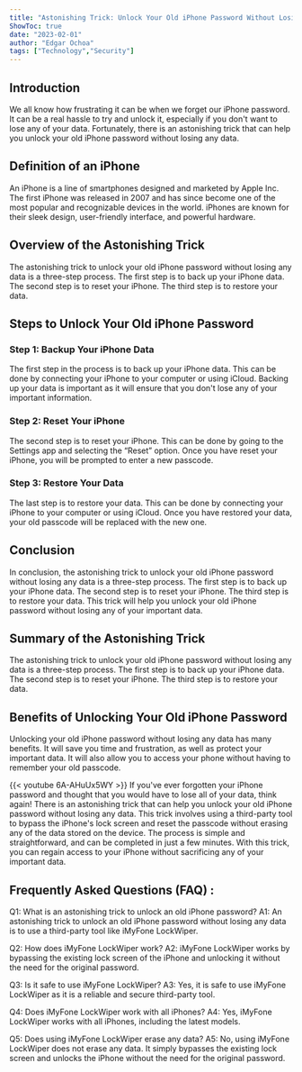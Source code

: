 ```yaml
---
title: "Astonishing Trick: Unlock Your Old iPhone Password Without Losing Any Data!"
ShowToc: true 
date: "2023-02-01"
author: "Edgar Ochoa" 
tags: ["Technology","Security"]
---
```

## Introduction 

We all know how frustrating it can be when we forget our iPhone password. It can be a real hassle to try and unlock it, especially if you don't want to lose any of your data. Fortunately, there is an astonishing trick that can help you unlock your old iPhone password without losing any data. 

## Definition of an iPhone 

An iPhone is a line of smartphones designed and marketed by Apple Inc. The first iPhone was released in 2007 and has since become one of the most popular and recognizable devices in the world. iPhones are known for their sleek design, user-friendly interface, and powerful hardware. 

## Overview of the Astonishing Trick 

The astonishing trick to unlock your old iPhone password without losing any data is a three-step process. The first step is to back up your iPhone data. The second step is to reset your iPhone. The third step is to restore your data. 

## Steps to Unlock Your Old iPhone Password

### Step 1: Backup Your iPhone Data 

The first step in the process is to back up your iPhone data. This can be done by connecting your iPhone to your computer or using iCloud. Backing up your data is important as it will ensure that you don't lose any of your important information. 

### Step 2: Reset Your iPhone 

The second step is to reset your iPhone. This can be done by going to the Settings app and selecting the “Reset” option. Once you have reset your iPhone, you will be prompted to enter a new passcode. 

### Step 3: Restore Your Data 

The last step is to restore your data. This can be done by connecting your iPhone to your computer or using iCloud. Once you have restored your data, your old passcode will be replaced with the new one. 

## Conclusion 

In conclusion, the astonishing trick to unlock your old iPhone password without losing any data is a three-step process. The first step is to back up your iPhone data. The second step is to reset your iPhone. The third step is to restore your data. This trick will help you unlock your old iPhone password without losing any of your important data. 

## Summary of the Astonishing Trick 

The astonishing trick to unlock your old iPhone password without losing any data is a three-step process. The first step is to back up your iPhone data. The second step is to reset your iPhone. The third step is to restore your data. 

## Benefits of Unlocking Your Old iPhone Password 

Unlocking your old iPhone password without losing any data has many benefits. It will save you time and frustration, as well as protect your important data. It will also allow you to access your phone without having to remember your old passcode.

{{< youtube 6A-AHuUx5WY >}} 
If you've ever forgotten your iPhone password and thought that you would have to lose all of your data, think again! There is an astonishing trick that can help you unlock your old iPhone password without losing any data. This trick involves using a third-party tool to bypass the iPhone's lock screen and reset the passcode without erasing any of the data stored on the device. The process is simple and straightforward, and can be completed in just a few minutes. With this trick, you can regain access to your iPhone without sacrificing any of your important data.

## Frequently Asked Questions (FAQ) :
Q1: What is an astonishing trick to unlock an old iPhone password?
A1: An astonishing trick to unlock an old iPhone password without losing any data is to use a third-party tool like iMyFone LockWiper.

Q2: How does iMyFone LockWiper work?
A2: iMyFone LockWiper works by bypassing the existing lock screen of the iPhone and unlocking it without the need for the original password.

Q3: Is it safe to use iMyFone LockWiper?
A3: Yes, it is safe to use iMyFone LockWiper as it is a reliable and secure third-party tool.

Q4: Does iMyFone LockWiper work with all iPhones?
A4: Yes, iMyFone LockWiper works with all iPhones, including the latest models.

Q5: Does using iMyFone LockWiper erase any data?
A5: No, using iMyFone LockWiper does not erase any data. It simply bypasses the existing lock screen and unlocks the iPhone without the need for the original password.


